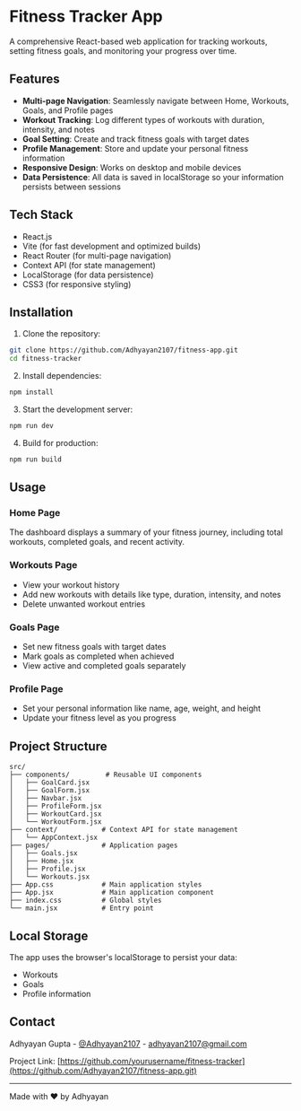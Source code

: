 # Fitness Tracker App

A comprehensive React-based web application for tracking workouts, setting fitness goals, and monitoring your progress over time.

## Features

- **Multi-page Navigation**: Seamlessly navigate between Home, Workouts, Goals, and Profile pages
- **Workout Tracking**: Log different types of workouts with duration, intensity, and notes
- **Goal Setting**: Create and track fitness goals with target dates
- **Profile Management**: Store and update your personal fitness information
- **Responsive Design**: Works on desktop and mobile devices
- **Data Persistence**: All data is saved in localStorage so your information persists between sessions

## Tech Stack

- React.js
- Vite (for fast development and optimized builds)
- React Router (for multi-page navigation)
- Context API (for state management)
- LocalStorage (for data persistence)
- CSS3 (for responsive styling)

## Installation

1. Clone the repository:
```bash
git clone https://github.com/Adhyayan2107/fitness-app.git
cd fitness-tracker
```

2. Install dependencies:
```bash
npm install
```

3. Start the development server:
```bash
npm run dev
```

4. Build for production:
```bash
npm run build
```

## Usage

### Home Page
The dashboard displays a summary of your fitness journey, including total workouts, completed goals, and recent activity.

### Workouts Page
- View your workout history
- Add new workouts with details like type, duration, intensity, and notes
- Delete unwanted workout entries

### Goals Page
- Set new fitness goals with target dates
- Mark goals as completed when achieved
- View active and completed goals separately

### Profile Page
- Set your personal information like name, age, weight, and height
- Update your fitness level as you progress

## Project Structure

```
src/
├── components/         # Reusable UI components
│   ├── GoalCard.jsx
│   ├── GoalForm.jsx
│   ├── Navbar.jsx
│   ├── ProfileForm.jsx
│   ├── WorkoutCard.jsx
│   └── WorkoutForm.jsx
├── context/           # Context API for state management
│   └── AppContext.jsx
├── pages/             # Application pages
│   ├── Goals.jsx
│   ├── Home.jsx
│   ├── Profile.jsx
│   └── Workouts.jsx
├── App.css            # Main application styles
├── App.jsx            # Main application component
├── index.css          # Global styles
└── main.jsx           # Entry point
```

## Local Storage

The app uses the browser's localStorage to persist your data:
- Workouts
- Goals
- Profile information

## Contact

Adhyayan Gupta - [@Adhyayan2107](https://fitnesslogg.netlify.app/) - adhyayan2107@gmail.com

Project Link: [https://github.com/yourusername/fitness-tracker](https://github.com/Adhyayan2107/fitness-app.git)

---

Made with ❤️ by Adhyayan
